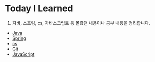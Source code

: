 # Today I Learned
1. 자바, 스프링, cs, 자바스크립트 등 몰랐던 내용이나 공부 내용을 정리합니다.
- [Java](https://github.com/BeomJunPark12/TIL/tree/main/Java)
- [Spring](https://github.com/BeomJunPark12/TIL/tree/main/Spring)
- [cs](https://github.com/BeomJunPark12/TIL/tree/main/cs)
- [Git](https://github.com/BeomJunPark12/TIL/tree/main/Git)
- [JavaScript]()